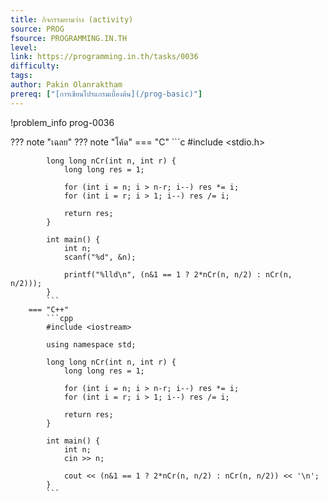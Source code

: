```yaml
---
title: กิจกรรมยามว่าง (activity)
source: PROG
fsource: PROGRAMMING.IN.TH
level:
link: https://programming.in.th/tasks/0036
difficulty: 
tags: 
author: Pakin Olanraktham
prereq: ["[การเขียนโปรแกรมเบื้องต้น](/prog-basic)"]
---
```


!problem_info prog-0036

??? note "เฉลย"
    ??? note "โค้ด"
        === "C"
            ```c
            #include <stdio.h>

            long long nCr(int n, int r) {
                long long res = 1;

                for (int i = n; i > n-r; i--) res *= i;
                for (int i = r; i > 1; i--) res /= i;

                return res;
            }

            int main() {
                int n;
                scanf("%d", &n);

                printf("%lld\n", (n&1 == 1 ? 2*nCr(n, n/2) : nCr(n, n/2)));
            }
            ```
        === "C++"
            ```cpp
            #include <iostream>

            using namespace std;

            long long nCr(int n, int r) {
                long long res = 1;

                for (int i = n; i > n-r; i--) res *= i;
                for (int i = r; i > 1; i--) res /= i;

                return res;
            }

            int main() {
                int n;
                cin >> n;

                cout << (n&1 == 1 ? 2*nCr(n, n/2) : nCr(n, n/2)) << '\n';
            }
            ```
